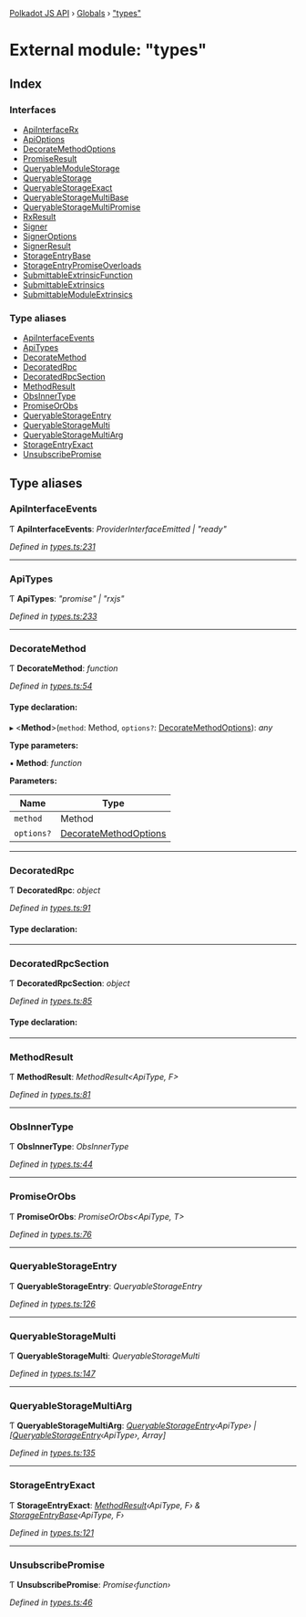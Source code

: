 [Polkadot JS API](../README.md) › [Globals](../globals.md) › ["types"](_types_.md)

# External module: "types"

## Index

### Interfaces

* [ApiInterfaceRx](../interfaces/_types_.apiinterfacerx.md)
* [ApiOptions](../interfaces/_types_.apioptions.md)
* [DecorateMethodOptions](../interfaces/_types_.decoratemethodoptions.md)
* [PromiseResult](../interfaces/_types_.promiseresult.md)
* [QueryableModuleStorage](../interfaces/_types_.queryablemodulestorage.md)
* [QueryableStorage](../interfaces/_types_.queryablestorage.md)
* [QueryableStorageExact](../interfaces/_types_.queryablestorageexact.md)
* [QueryableStorageMultiBase](../interfaces/_types_.queryablestoragemultibase.md)
* [QueryableStorageMultiPromise](../interfaces/_types_.queryablestoragemultipromise.md)
* [RxResult](../interfaces/_types_.rxresult.md)
* [Signer](../interfaces/_types_.signer.md)
* [SignerOptions](../interfaces/_types_.signeroptions.md)
* [SignerResult](../interfaces/_types_.signerresult.md)
* [StorageEntryBase](../interfaces/_types_.storageentrybase.md)
* [StorageEntryPromiseOverloads](../interfaces/_types_.storageentrypromiseoverloads.md)
* [SubmittableExtrinsicFunction](../interfaces/_types_.submittableextrinsicfunction.md)
* [SubmittableExtrinsics](../interfaces/_types_.submittableextrinsics.md)
* [SubmittableModuleExtrinsics](../interfaces/_types_.submittablemoduleextrinsics.md)

### Type aliases

* [ApiInterfaceEvents](_types_.md#apiinterfaceevents)
* [ApiTypes](_types_.md#apitypes)
* [DecorateMethod](_types_.md#decoratemethod)
* [DecoratedRpc](_types_.md#decoratedrpc)
* [DecoratedRpcSection](_types_.md#decoratedrpcsection)
* [MethodResult](_types_.md#methodresult)
* [ObsInnerType](_types_.md#obsinnertype)
* [PromiseOrObs](_types_.md#promiseorobs)
* [QueryableStorageEntry](_types_.md#queryablestorageentry)
* [QueryableStorageMulti](_types_.md#queryablestoragemulti)
* [QueryableStorageMultiArg](_types_.md#queryablestoragemultiarg)
* [StorageEntryExact](_types_.md#storageentryexact)
* [UnsubscribePromise](_types_.md#unsubscribepromise)

## Type aliases

###  ApiInterfaceEvents

Ƭ **ApiInterfaceEvents**: *ProviderInterfaceEmitted | "ready"*

*Defined in [types.ts:231](https://github.com/polkadot-js/api/blob/506b042f8c/packages/api/src/types.ts#L231)*

___

###  ApiTypes

Ƭ **ApiTypes**: *"promise" | "rxjs"*

*Defined in [types.ts:233](https://github.com/polkadot-js/api/blob/506b042f8c/packages/api/src/types.ts#L233)*

___

###  DecorateMethod

Ƭ **DecorateMethod**: *function*

*Defined in [types.ts:54](https://github.com/polkadot-js/api/blob/506b042f8c/packages/api/src/types.ts#L54)*

#### Type declaration:

▸ <**Method**>(`method`: Method, `options?`: [DecorateMethodOptions](../interfaces/_types_.decoratemethodoptions.md)): *any*

**Type parameters:**

▪ **Method**: *function*

**Parameters:**

Name | Type |
------ | ------ |
`method` | Method |
`options?` | [DecorateMethodOptions](../interfaces/_types_.decoratemethodoptions.md) |

___

###  DecoratedRpc

Ƭ **DecoratedRpc**: *object*

*Defined in [types.ts:91](https://github.com/polkadot-js/api/blob/506b042f8c/packages/api/src/types.ts#L91)*

#### Type declaration:

___

###  DecoratedRpcSection

Ƭ **DecoratedRpcSection**: *object*

*Defined in [types.ts:85](https://github.com/polkadot-js/api/blob/506b042f8c/packages/api/src/types.ts#L85)*

#### Type declaration:

___

###  MethodResult

Ƭ **MethodResult**: *MethodResult<ApiType, F>*

*Defined in [types.ts:81](https://github.com/polkadot-js/api/blob/506b042f8c/packages/api/src/types.ts#L81)*

___

###  ObsInnerType

Ƭ **ObsInnerType**: *ObsInnerType<O>*

*Defined in [types.ts:44](https://github.com/polkadot-js/api/blob/506b042f8c/packages/api/src/types.ts#L44)*

___

###  PromiseOrObs

Ƭ **PromiseOrObs**: *PromiseOrObs<ApiType, T>*

*Defined in [types.ts:76](https://github.com/polkadot-js/api/blob/506b042f8c/packages/api/src/types.ts#L76)*

___

###  QueryableStorageEntry

Ƭ **QueryableStorageEntry**: *QueryableStorageEntry<ApiType>*

*Defined in [types.ts:126](https://github.com/polkadot-js/api/blob/506b042f8c/packages/api/src/types.ts#L126)*

___

###  QueryableStorageMulti

Ƭ **QueryableStorageMulti**: *QueryableStorageMulti<ApiType>*

*Defined in [types.ts:147](https://github.com/polkadot-js/api/blob/506b042f8c/packages/api/src/types.ts#L147)*

___

###  QueryableStorageMultiArg

Ƭ **QueryableStorageMultiArg**: *[QueryableStorageEntry](_types_.md#queryablestorageentry)‹ApiType› | [[QueryableStorageEntry](_types_.md#queryablestorageentry)‹ApiType›, Array]*

*Defined in [types.ts:135](https://github.com/polkadot-js/api/blob/506b042f8c/packages/api/src/types.ts#L135)*

___

###  StorageEntryExact

Ƭ **StorageEntryExact**: *[MethodResult](_types_.md#methodresult)‹ApiType, F› & [StorageEntryBase](../interfaces/_types_.storageentrybase.md)‹ApiType, F›*

*Defined in [types.ts:121](https://github.com/polkadot-js/api/blob/506b042f8c/packages/api/src/types.ts#L121)*

___

###  UnsubscribePromise

Ƭ **UnsubscribePromise**: *Promise‹function›*

*Defined in [types.ts:46](https://github.com/polkadot-js/api/blob/506b042f8c/packages/api/src/types.ts#L46)*
